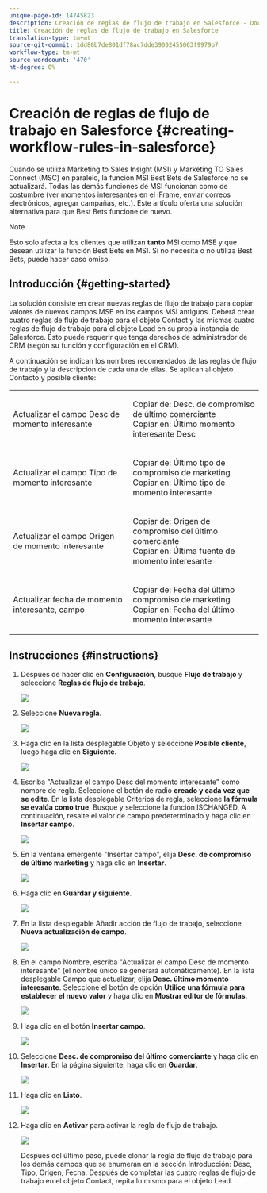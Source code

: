 ```yaml
---
unique-page-id: 14745823
description: Creación de reglas de flujo de trabajo en Salesforce - Documentos de marketing - Documentación del producto
title: Creación de reglas de flujo de trabajo en Salesforce
translation-type: tm+mt
source-git-commit: 1dd80b7de801df78ac7dde39002455063f9979b7
workflow-type: tm+mt
source-wordcount: '470'
ht-degree: 0%

---
```



# Creación de reglas de flujo de trabajo en Salesforce {#creating-workflow-rules-in-salesforce}

Cuando se utiliza Marketing to Sales Insight (MSI) y Marketing TO Sales Connect (MSC) en paralelo, la función MSI Best Bets de Salesforce no se actualizará. Todas las demás funciones de MSI funcionan como de costumbre (ver momentos interesantes en el iFrame, enviar correos electrónicos, agregar campañas, etc.). Este artículo oferta una solución alternativa para que Best Bets funcione de nuevo.

>[!NOTE]
>
>Esto solo afecta a los clientes que utilizan **tanto** MSI como MSE y que desean utilizar la función Best Bets en MSI. Si no necesita o no utiliza Best Bets, puede hacer caso omiso.

## Introducción {#getting-started}

La solución consiste en crear nuevas reglas de flujo de trabajo para copiar valores de nuevos campos MSE en los campos MSI antiguos. Deberá crear cuatro reglas de flujo de trabajo para el objeto Contact y las mismas cuatro reglas de flujo de trabajo para el objeto Lead en su propia instancia de Salesforce. Esto puede requerir que tenga derechos de administrador de CRM (según su función y configuración en el CRM).

A continuación se indican los nombres recomendados de las reglas de flujo de trabajo y la descripción de cada una de ellas. Se aplican al objeto Contacto y posible cliente:

<table> 
 <colgroup> 
  <col> 
  <col> 
 </colgroup> 
 <tbody> 
  <tr> 
   <td>Actualizar el campo Desc de momento interesante</td> 
   <td><p>Copiar de: Desc. de compromiso de último comerciante<br>Copiar en: Último momento interesante Desc</p></td> 
  </tr> 
  <tr> 
   <td>Actualizar el campo Tipo de momento interesante</td> 
   <td><p>Copiar de: Último tipo de compromiso de marketing<br>Copiar en: Último tipo de momento interesante</p></td> 
  </tr> 
  <tr> 
   <td>Actualizar el campo Origen de momento interesante</td> 
   <td><p>Copiar de: Origen de compromiso del último comerciante<br>Copiar en: Última fuente de momento interesante</p></td> 
  </tr> 
  <tr> 
   <td>Actualizar fecha de momento interesante, campo</td> 
   <td><p>Copiar de: Fecha del último compromiso de marketing<br>Copiar en: Fecha del último momento interesante</p></td> 
  </tr> 
 </tbody> 
</table>

## Instrucciones {#instructions}

1. Después de hacer clic en **Configuración**, busque **Flujo de trabajo** y seleccione **Reglas de flujo de trabajo**.

   ![](assets/one-1.png)

1. Seleccione **Nueva regla**.

   ![](assets/two-1.png)

1. Haga clic en la lista desplegable Objeto y seleccione **Posible cliente**, luego haga clic en **Siguiente**.

   ![](assets/three-1.png)

1. Escriba &quot;Actualizar el campo Desc del momento interesante&quot; como nombre de regla. Seleccione el botón de radio **creado y cada vez que se edite**. En la lista desplegable Criterios de regla, seleccione **la fórmula se evalúa como true**. Busque y seleccione la función ISCHANGED. A continuación, resalte el valor de campo predeterminado y haga clic en **Insertar campo**.

   ![](assets/four-1.png)

1. En la ventana emergente &quot;Insertar campo&quot;, elija **Desc. de compromiso de último marketing** y haga clic en **Insertar**.

   ![](assets/five-1.png)

1. Haga clic en **Guardar y siguiente**.

   ![](assets/6.png)

1. En la lista desplegable Añadir acción de flujo de trabajo, seleccione **Nueva actualización de campo**.

   ![](assets/seven.png)

1. En el campo Nombre, escriba &quot;Actualizar el campo Desc de momento interesante&quot; (el nombre único se generará automáticamente). En la lista desplegable Campo que actualizar, elija **Desc. último momento interesante**. Seleccione el botón de opción **Utilice una fórmula para establecer el nuevo valor** y haga clic en **Mostrar editor de fórmulas**.

   ![](assets/eight.png)

1. Haga clic en el botón **Insertar campo**.

   ![](assets/9a.png)

1. Seleccione **Desc. de compromiso del último comerciante** y haga clic en **Insertar**. En la página siguiente, haga clic en **Guardar**.

   ![](assets/nine.png)

1. Haga clic en **Listo**.

   ![](assets/twelve.png)

1. Haga clic en **Activar** para activar la regla de flujo de trabajo.

   ![](assets/thirteen.png)

   Después del último paso, puede clonar la regla de flujo de trabajo para los demás campos que se enumeran en la sección Introducción: Desc, Tipo, Origen, Fecha. Después de completar las cuatro reglas de flujo de trabajo en el objeto Contact, repita lo mismo para el objeto Lead.
